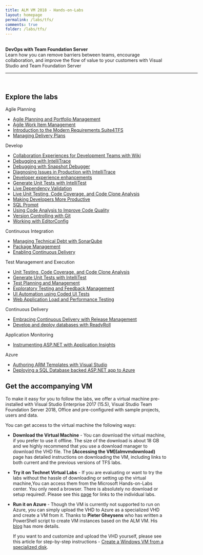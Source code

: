 ```yaml
---
title: ALM VM 2018 - Hands-on-Labs 
layout: homepage
permalink: /labs/tfs/
comments: true
folder: /labs/tfs/
---
```


<br />
<div class="tfsMain">
<div class="productcolmain">
  <div class="pageheader">
             <b>DevOps with Team Foundation Server</b> </div>
     <div class="herotext2">       
             Learn how you can remove barriers between teams, encourage collaboration, and improve the flow of value to your customers with Visual Studio and Team Foundation Server
  </div>
</div>
</div>

<hr align="center" width="600px"><br />
 <div class="clear"></div>

## Explore the labs

<div class="lablist">
    <div class="header2">Agile Planning</div>
          <ul class="labslist">
          <li class="labslistitems"><a href="agile/">Agile Planning and Portfolio Management </a>    </li>
          <li class="labslistitems"><a href="agileworkitems/">Agile Work Item Management </a>    </li>
          <li class="labslistitems"><a href="smartword4tfs/">Introduction to the Modern Requirements Suite4TFS</a> </li>
          <li class="labslistitems"><a href="deliveryplans/">Managing Delivery Plans</a></li>
        </ul>
  <div class="header2">Develop</div>
           <ul class="labslist">
          <li class="labslistitems"><a href="devteamcollaboration/">Collaboration Experiences for Development Teams with Wiki</a> </li>
          <li class="labslistitems"><a href="debugging/">Debugging with IntelliTrace </a>    </li>
          <li class="labslistitems"><a href="snapshotdebugger/">Debugging with Snapshot Debugger</a> </li>
          <li class="labslistitems"><a href="intellitrace/">Diagnosing Issues in Production with IntelliTrace</a> </li>
          <li class="labslistitems"><a href="devexp/">Developer experience enhancements</a> </li>
          <li class="labslistitems"><a href="intellitest/">Generate Unit Tests with IntelliTest</a> </li>
          <li class="labslistitems"><a href="livedependencyvalidation/">Live Dependency Validation</a> </li>
          <li class="labslistitems"><a href="liveunittesting/">Live Unit Testing, Code Coverage, and Code Clone Analysis</a> </li>
          <li class="labslistitems"><a href="vsproductivity/"> Making Developers More Productive</a> </li>
          <li class="labslistitems"><a href="sqlprompt/"> SQL Prompt</a> </li>
          <li class="labslistitems"><a href="codeanalysis/"> Using Code Analysis to Improve Code Quality</a> </li>
          <li class="labslistitems"><a href="git/"> Version Controlling with Git </a> </li>
          <li class="labslistitems"><a href="editorconfig/"> Working with EditorConfig</a> </li>
        </ul>
    <div class="header2">Continuous Integration</div>
           <ul class="labslist">
          <li class="labslistitems"> <a href="technicaldebt/">Managing Technical Debt with SonarQube </a>    </li>
          <li class="labslistitems"> <a href="packagemanagement/">Package Management  </a>    </li>
          <li class="labslistitems"> <a href="build/">Enabling Continuous Delivery </a> </li>
        </ul>
    <div class="header2">Test Management and Execution</div>
           <ul class="labslist">
          <li class="labslistitems"> <a href="liveunittesting/">Unit Testing, Code Coverage, and Code Clone Analysis </a>    </li>
          <li class="labslistitems"> <a href="intellitest/">Generate Unit Tests with IntelliTest</a>    </li>
          <li class="labslistitems"> <a href="manualtesting/">Test Planning and Management </a> </li>
          <li class="labslistitems"> <a href="exploratorytesting/">Exploratory Testing and Feedback Management  </a>    </li>
          <li class="labslistitems"> <a href="codedui/">UI Automation using Coded UI Tests</a>    </li>
          <li class="labslistitems"> <a href="load/">Web Application Load and Performance Testing  </a> </li>
        </ul>
      <div class="header2">Continuous Delivery</div>
          <ul class="labslist">
            <li class="labslistitems"> <a href="releasemanagement/">Embracing Continuous Delivery with Release Management </a>    </li>
            <li class="labslistitems"> <a href="readyroll/">Develop and deploy databases with ReadyRoll</a>    </li>
            </ul>
      <div class="header2">Application Monitoring</div>
          <ul class="labslist">
            <li class="labslistitems"> <a href="appinsights/">Instrumenting ASP.NET with Application Insights </a>    </li>
          </ul>
      <div class="header2">Azure</div>
          <ul class="labslist">
            <li class="labslistitems"> <a href="armtemplates/">Authoring ARM Templates with Visual Studio </a>    </li>
            <li class="labslistitems"> <a href="aspnetazure/">Deploying a SQL Database backed ASP.NET app to Azure </a>    </li>
          </ul>
</div>
 <div class="clear"></div>

## Get the accompanying VM

To make it easy for you to follow the labs, we offer a virtual machine pre-installed with Visual Studio Enterprise 2017 (15.5),  Visual Studio Team Foundation Server 2018, Office and pre-configured with sample projects, users and data.

You can get access to the virtual machine the following ways:

- **Download the Virtual Machine** - You can download the virtual machine, if you prefer to use it offline. The size of the download is about 18 GB and we highly recommend that you use a download manager to download the VHD file. The **[Accessing the VM](almvmdownload\)** page has detailed instructions on downloading the VM, including links to both current and the previous versions of TFS labs.

- **Try it on Technet Virtual Labs** - If you are evaluating or want to try the labs without the hassle of downloading or setting up the virtual machine,You can access them from the Microsoft Hands-on-Labs center. You only need a browser. There is absolutely no download or setup required!. Please see this [page](technet/) for links to the individual labs.

- **Run it on Azure** - Though the VM is currently not supported to run on Azure, you can simply upload the VHD to Azure as a specialized VHD and create a VM from it. Thanks to **Pieter Gheysens** who has written a PowerShell script to create VM instances based on the ALM VM. His [blog](https://intovsts.net/2018/01/03/generating-azure-vms-from-a-specialized-vhd-file/) has more details.

  If you want to and customize and upload the VHD yourself, please see this article for step-by-step instructions - [Create a Windows VM from a specialized disk](https://docs.microsoft.com/en-us/azure/virtual-machines/windows/create-vm-specialized).
